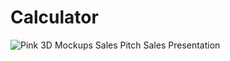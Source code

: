 # Calculator

![Pink 3D Mockups Sales Pitch Sales Presentation](https://github.com/AroojAslam/Calculator/assets/101873027/5e570ca4-294c-4930-9117-9c7d05cf55d3)

